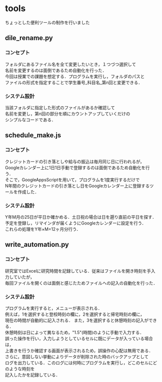 # tools
ちょっとした便利ツールの制作を行いました

## dile_rename.py
### コンセプト
フォルダにあるファイル名を全て変更したいとき，１つづつ選択して  
名前を変更するのは面倒であるため自動化を行った．  
今回は授業での課題を想定する．プログラムを実行し，フォルダのパスと  
ファイルの形式を指定することで学生番号_科目名_第n回と変更できる．
### システム設計
当該フォルダに指定した形式のファイルがあるか確認して  
名前を変更し，第n回の部分を順にカウントアップしていくだけの  
シンプルなコードである．


## schedule_make.js
### コンセプト
クレジットカードの引き落としや給与の振込は毎月同じ日に行われるが，  
Googleカレンダー上に1日1日手動で登録するのは面倒であるため自動化を行う．   
そこで，GoogleAppsScriptを用いて，プログラムを1度実行するだけで  
N年間のクレジットカードの引き落とし日をGoogleカレンダー上に登録するツールを作成した．  

### システム設計  
Y年M月の25日が平日か確かめる．土日祝の場合は日を遡り直前の平日を探す．  
予定を登録し，リマインダが届くようにGoogleカレンダーに設定を行う．  
これらの処理をY年×M=12ヶ月分行う．


## write_automation.py
### コンセプト
研究室ではExcelに研究時間を記録している．従来はファイルを開き時刻を手入力していたが，  
毎回ファイルを開くのは面倒と感じたためファイルへの記入の自動化を行った．
### システム設計
プログラムを実行すると，メニューが表示される．  
例えば，1を選択すると登校時刻の欄に，2を選択すると帰宅時刻の欄に，  
現在の時間が自動的に記入される． また，3を選択すると休憩時刻の記入ができる．  
休憩時刻は日によって異なるため，"1.5"(時間)のように手動で入力する．  
誤った操作を行い，入力しようとしているセルに既にデータが入っている場合は，  
上書きを行うか確認する画面が表示されるため，誤操作の心配は無用である．  
さらに，意図しない挙動によりデータが削除された時のバックアップとして  
ログを出力している．このログには何時にプログラムを実行し，どこのセルにどのような時刻を  
記入したかを記録している．
